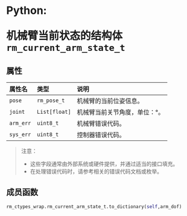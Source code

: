 # <p class="hidden">Python: </p>机械臂当前状态的结构体`rm_current_arm_state_t`

## 属性

|属性名|类型|说明|
|:--|:--|:--|
|`pose`|`rm_pose_t`|机械臂的当前位姿信息。|
|`joint`|`List[float]`|机械臂当前关节角度，单位：°。|
|`arm_err`|`uint8_t`|机械臂错误代码。|
|`sys_err`|`uint8_t`|控制器错误代码。|

>注意：
>- 这些字段通常由外部系统或硬件提供，并通过适当的接口填充。
>- 在处理错误代码时，请参考相关的错误代码文档或枚举。

## 成员函数

```Python
rm_ctypes_wrap.rm_current_arm_state_t.to_dictionary(self,arm_dof)
```
